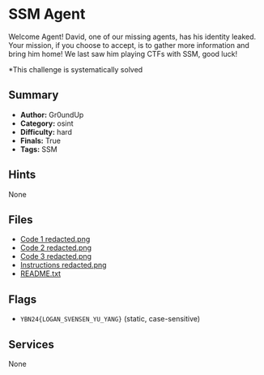 # SSM Agent
Welcome Agent! David, one of our missing agents, has his identity leaked. Your mission, if you choose to accept, is to gather more information and bring him home! We last saw him playing CTFs with SSM, good luck!

*This challenge is systematically solved

## Summary
- **Author:** Gr0undUp
- **Category:** osint
- **Difficulty:** hard
- **Finals:** True
- **Tags:** SSM

## Hints
None

## Files
- [Code 1 redacted.png](<dist/Code 1 redacted.png>)
- [Code 2 redacted.png](<dist/Code 2 redacted.png>)
- [Code 3 redacted.png](<dist/Code 3 redacted.png>)
- [Instructions redacted.png](<dist/Instructions redacted.png>)
- [README.txt](<dist/README.txt>)

## Flags
- `YBN24{LOGAN_SVENSEN_YU_YANG}` (static, case-sensitive)

## Services
None
